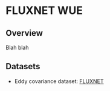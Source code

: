 # FLUXNET WUE

## Overview ##
Blah blah

## Datasets

* Eddy covariance dataset: [FLUXNET](http://fluxnet.fluxdata.org/data/fluxnet2015-dataset/)
